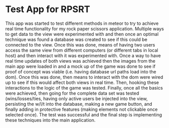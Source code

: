 # Test App for RPSRT

This app was started to test different methods in meteor to try to achieve real time functionality for my rock paper scissors application. Multiple ways to get data to the view were experimented with and then once an optimal technique was found a database was created to see if this could be connected to the view. Once this was done, means of having two users access the same view from different computers (or different tabs in local host) and then interact with it was experimented with. Once a way to have real time updates of both views was achieved then the images from the main app were loaded in and a mock up of the game was done to see if proof of concept was viable (i.e. having database url paths load into the dom). Once this was done, then means to interact with the dom were wired up to see if this would affect both views in real time. Then, hooking these interactions to the logic of the game was tested. Finally, once all the basics were achieved, then going for the complete data set was tested (wins/losses/ties, having only active users be injected into the view, persisting the w/l/t into the database, making a new game button, and finally adding in protective features (making elements not clickable once selected once). The test was successful and the final step is implementing these techniques into the main application.
